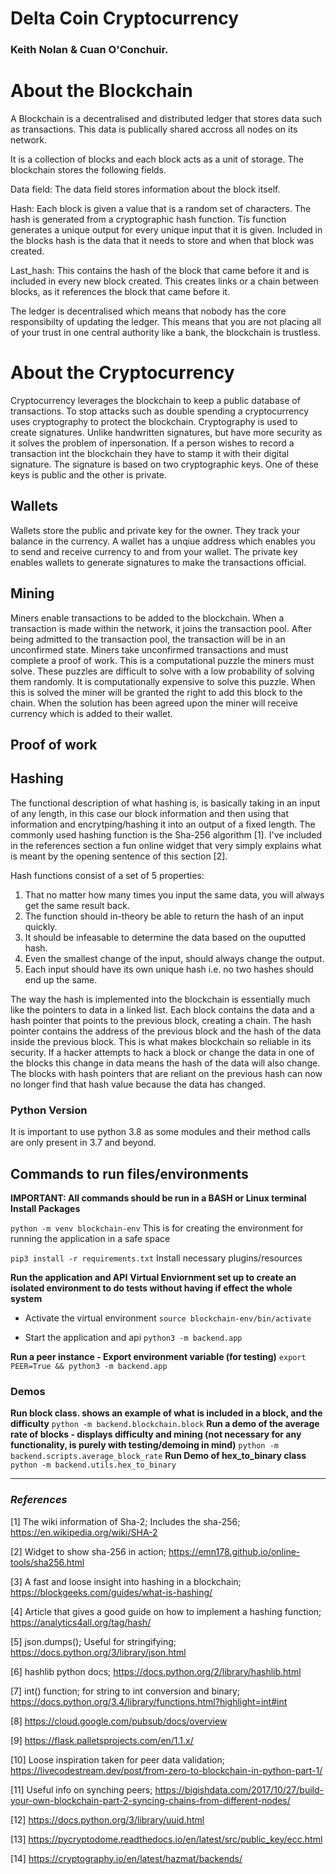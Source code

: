 # Delta Coin Cryptocurrency
### Keith Nolan & Cuan O'Conchuir.

# About the Blockchain

A Blockchain is a decentralised and distributed ledger that stores data such as transactions. This data is publically shared accross all nodes on its network.

It is a collection of blocks and each block acts as a unit of storage. The blockchain stores the following fields.

Data field: The data field stores information about the block itself.

Hash: Each block is given a value that is a random set of characters. The hash is generated from a cryptographic hash function. Tis function generates a unique output for every unique input that it is given.
Included in the blocks hash is the data that it needs to store and when that block was created.

Last_hash: This contains the hash of the block that came before it and is included in every new block created. This creates links or a chain between blocks, as it references the block that came before it.

The ledger is decentralised which means that nobody has the core responsibilty of updating the ledger. This means that you are not placing all of your trust in one central authority like a bank, the blockchain is trustless.

# About the Cryptocurrency

Cryptocurrency leverages the blockchain to keep a public database of transactions. To stop attacks such as double spending a cryptocurrency uses cryptography to
protect the blockchain. Cryptography is used to create signatures. Unlike handwritten signatures, but have more security as it solves the problem of inpersonation. If a person wishes to record a transaction int the blockchain they have to stamp it with their digital signature. The signature is based on two cryptographic keys. One of these keys is public and the other is private.

## Wallets

Wallets store the public and private key for the owner. They track your balance in the currency. A wallet has a unqiue address which enables you to send and receive currency to and from your wallet. The private key enables wallets to generate signatures to make the transactions official.

## Mining

Miners enable transactions to be added to the blockchain. When a transaction is made within the network, it joins the transaction pool. After being admitted to the transaction pool, the transaction will be in an unconfirmed state. Miners take unconfirmed transactions and must complete a proof of work. This is a computational puzzle the miners must solve. These puzzles are difficult to solve with a low probability of solving them randomly. It is computationally expensive to solve this puzzle. When this is solved the miner will be granted the right to add this block to the chain. When the solution has been agreed upon the miner will receive currency which is added to their wallet.

## Proof of work

## Hashing

The functional description of what hashing is, is basically taking in an input of any length, in this case our block information and then using that information and encrytping/hashing it into an output of a fixed length. The commonly used hashing function is the Sha-256 algorithm [1]. I've included in the references section a fun online widget that very simply explains what is meant by the opening sentence of this section [2].

Hash functions consist of a set of 5 properties:

1. That no matter how many times you input the same data, you will always get the same result back.
2. The function should in-theory be able to return the hash of an input quickly.
3. It should be infeasable to determine the data based on the ouputted hash.
4. Even the smallest change of the input, should always change the output.
5. Each input should have its own unique hash i.e. no two hashes should end up the same.

The way the hash is implemented into the blockchain is essentially much like the pointers to data in a linked list. Each block contains the data and a hash pointer that points to the previous block, creating a chain. The hash pointer contains the address of the previous block and the hash of the data inside the previous block. This is what makes blockchain so reliable in its security. If a hacker attempts to hack a block or change the data in one of the blocks this change in data means the hash of the data will also change. The blocks with hash pointers that are reliant on the previous hash can now no longer find that hash value because the data has changed.

### Python Version

It is important to use python 3.8 as some modules and their method calls are only present in 3.7 and beyond.

## Commands to run files/environments

**IMPORTANT: All commands should be run in a BASH or Linux terminal**
**Install Packages**

`python -m venv blockchain-env` This is for creating the environment for running the application in a safe space

`pip3 install -r requirements.txt` Install necessary plugins/resources

**Run the application and API**
**Virtual Enviornment set up to create an isolated environment to do tests without having if effect the whole system**

- Activate the virtual environment `source blockchain-env/bin/activate`

- Start the application and api `python3 -m backend.app`

**Run a peer instance - Export environment variable (for testing)**
`export PEER=True && python3 -m backend.app`

### Demos

**Run block class. shows an example of what is included in a block, and the difficulty**
`python -m backend.blockchain.block`
**Run a demo of the average rate of blocks - displays difficulty and mining (not necessary for any functionality, is purely with testing/demoing in mind)**
`python -m backend.scripts.average_block_rate`
**Run Demo of hex_to_binary class**
`python -m backend.utils.hex_to_binary`

---

### _References_

[1] The wiki information of Sha-2; Includes the sha-256; https://en.wikipedia.org/wiki/SHA-2

[2] Widget to show sha-256 in action; https://emn178.github.io/online-tools/sha256.html

[3] A fast and loose insight into hashing in a blockchain; https://blockgeeks.com/guides/what-is-hashing/

[4] Article that gives a good guide on how to implement a hashing function; https://analytics4all.org/tag/hash/

[5] json.dumps(); Useful for stringifying; https://docs.python.org/3/library/json.html

[6] hashlib python docs; https://docs.python.org/2/library/hashlib.html

[7] int() function; for string to int conversion and binary; https://docs.python.org/3.4/library/functions.html?highlight=int#int

[8] https://cloud.google.com/pubsub/docs/overview

[9] https://flask.palletsprojects.com/en/1.1.x/

[10] Loose inspiration taken for peer data validation; https://livecodestream.dev/post/from-zero-to-blockchain-in-python-part-1/

[11] Useful info on synching peers; https://bigishdata.com/2017/10/27/build-your-own-blockchain-part-2-syncing-chains-from-different-nodes/

[12] https://docs.python.org/3/library/uuid.html

[13] https://pycryptodome.readthedocs.io/en/latest/src/public_key/ecc.html

[14] https://cryptography.io/en/latest/hazmat/backends/

